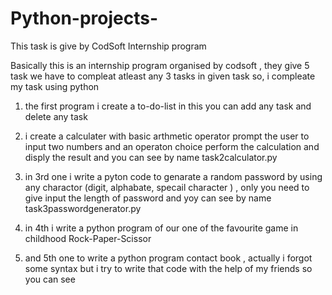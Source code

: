 # Python-projects-
This task is give by CodSoft Internship program

Basically this is an internship program organised by codsoft , they give 5 task we have to compleat atleast any 3 tasks in given task
so, i compleate my task using python
1. the first program i create a to-do-list in this you can add any task and delete any task 

2. i create a calculater with basic arthmetic operator prompt the user to input two numbers and an operaton choice perform the calculation and disply the result
   and you can see by name task2calculator.py

3. in 3rd one i write a pyton code to genarate a random password by using any charactor (digit, alphabate, specail character ) , only you need to give input the length of password and yoy can see by name task3passwordgenerator.py

4. in 4th i write a python program of our one of the favourite game in childhood Rock-Paper-Scissor
5. and 5th one to write a python program contact book , actually i forgot some syntax but i try to write that code with the help of my friends so you can see
